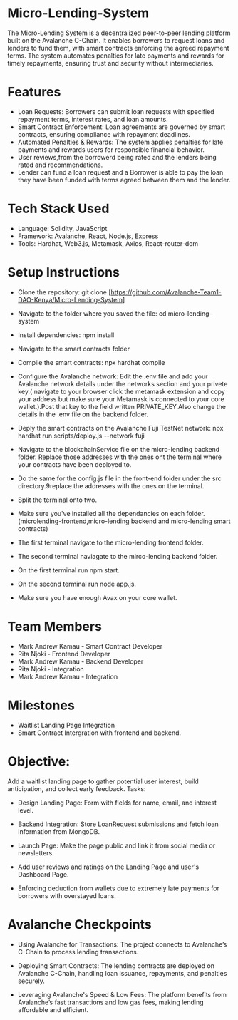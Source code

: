 # Micro-Lending-System

The Micro-Lending System is a decentralized peer-to-peer lending platform built on the Avalanche C-Chain. 
It enables borrowers to request loans and lenders to fund them, with smart contracts enforcing the agreed repayment terms. 
The system automates penalties for late payments and rewards for timely repayments, ensuring trust and security without intermediaries.


# Features

* Loan Requests: Borrowers can submit loan requests with specified repayment terms, interest rates, and loan amounts.
* Smart Contract Enforcement: Loan agreements are governed by smart contracts, ensuring compliance with repayment deadlines.
* Automated Penalties & Rewards: The system applies penalties for late payments and rewards users for responsible financial behavior.
* User reviews,from the borrowerd being rated and the lenders being rated and recommendations.
* Lender can fund a loan request and a Borrower is able to pay the loan they have been funded with terms agreed between them and the lender.

# Tech Stack Used

* Language: Solidity, JavaScript
* Framework: Avalanche, React, Node.js, Express
* Tools: Hardhat, Web3.js, Metamask, Axios, React-router-dom


# Setup Instructions

* Clone the repository: git clone [https://github.com/Avalanche-Team1-DAO-Kenya/Micro-Lending-System]
* Navigate to the folder where you saved the file: cd micro-lending-system

* Install dependencies: npm install
* Navigate to the smart contracts folder
* Compile the smart contracts: npx hardhat compile

* Configure the Avalanche network: Edit the .env file and add your Avalanche network details under the networks section and your privete key.( navigate to your browser click the metamask extension and copy your address but make sure your Metamask is connected to your core wallet.).Post that key to the field written PRIVATE_KEY.Also change the details in the .env file on the backend folder.

* Deply the smart contracts on the Avalanche Fuji TestNet network: npx hardhat run scripts/deploy.js --network fuji
* Navigate to the blockchainService file on the micro-lending backend folder. Replace those addresses with the ones ont the terminal where your contracts have been deployed to.
* Do the same for the config.js file in the front-end folder under the src directory.9replace the addresses with the ones on the terminal.

* Split the terminal onto two.

* Make sure you've installed all the dependancies on each folder.(microlending-frontend,micro-lending backend and micro-lending smart contracts)

* The first terminal navigate to the micro-lending frontend folder.

* The second terminal naviagate to the mirco-lending backend folder.

* On the first terminal run npm start.

* On the second terminal run node app.js.

* Make sure you have enough Avax on your core wallet.

# Team Members

* Mark Andrew Kamau - Smart Contract Developer
* Rita Njoki - Frontend Developer
* Mark Andrew Kamau - Backend Developer
* Rita Njoki - Integration
* Mark Andrew Kamau - Integration


# Milestones

* Waitlist Landing Page Integration
* Smart Contract Intergration with frontend and backend.

# Objective:

Add a waitlist landing page to gather potential user interest, build anticipation, and collect early feedback.
Tasks:
* Design Landing Page: Form with fields for name, email, and interest level.

* Backend Integration: Store LoanRequest submissions and fetch loan information from MongoDB.

* Launch Page: Make the page public and link it from social media or newsletters.

* Add user reviews and ratings on the Landing Page and user's Dashboard Page.

* Enforcing deduction from wallets due to extremely late payments for borrowers with overstayed loans.


# Avalanche Checkpoints
*	Using Avalanche for Transactions: The project connects to Avalanche’s C-Chain to process lending transactions.

*	Deploying Smart Contracts: The lending contracts are deployed on Avalanche C-Chain, handling loan issuance, repayments, and penalties securely.

*	Leveraging Avalanche's Speed & Low Fees: The platform benefits from Avalanche’s fast transactions and low gas fees, making lending affordable and efficient.


